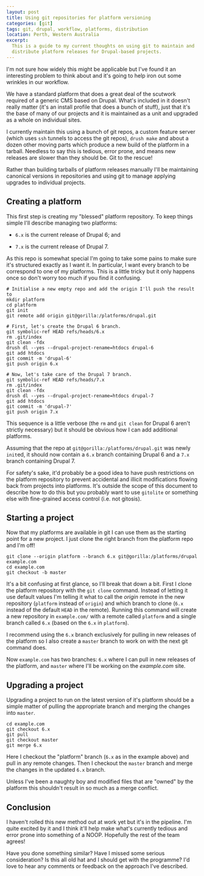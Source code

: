 ```yaml
---
layout: post
title: Using git repositories for platform versioning
categories: [git]
tags: git, drupal, workflow, platforms, distribution
location: Perth, Western Australia
excerpt: 
  This is a guide to my current thoughts on using git to maintain and
  distribute platform releases for Drupal-based projects.
---
```


I'm not sure how widely this might be applicable but I've found it an
interesting problem to think about and it's going to help iron out some
wrinkles in our workflow.

We have a standard platform that does a great deal of the scutwork required of
a generic CMS based on Drupal. What's included in it doesn't really matter
(it's an install profile that does a bunch of stuff), just that it's the base
of many of our projects and it is maintained as a unit and upgraded as a whole
on individual sites.

I currently maintain this using a bunch of git repos, a custom feature server
(which uses `ssh` tunnels to access the git repos), `drush make` and about a
dozen other moving parts which produce a new build of the platform in a
tarball. Needless to say this is tedious, error prone, and means new releases
are slower than they should be. Git to the rescue!

Rather than building tarballs of platform releases manually I'll be
maintaining canonical versions in repositories and using git to manage
applying upgrades to individual projects.

Creating a platform
-------------------

This first step is creating my "blessed" platform repository. To keep things
simple I'll describe managing two platforms:

- `6.x` is the current release of Drupal 6; and

- `7.x` is the current release of Drupal 7.

As this repo is somewhat special I'm going to take some pains to make sure
it's structured exactly as I want it. In particular, I want every branch to be
correspond to one of my platforms. This is a little tricky but it only happens
once so don't worry too much if you find it confusing.

    # Initialise a new empty repo and add the origin I'll push the result to
    mkdir platform
    cd platform
    git init
    git remote add origin git@gorilla:/platforms/drupal.git

    # First, let's create the Drupal 6 branch.
    git symbolic-ref HEAD refs/heads/6.x
    rm .git/index
    git clean -fdx
    drush dl --yes --drupal-project-rename=htdocs drupal-6
    git add htdocs
    git commit -m 'drupal-6'
    git push origin 6.x

    # Now, let's take care of the Drupal 7 branch.
    git symbolic-ref HEAD refs/heads/7.x
    rm .git/index
    git clean -fdx
    drush dl --yes --drupal-project-rename=htdocs drupal-7
    git add htdocs
    git commit -m 'drupal-7'
    git push origin 7.x

This sequence is a little verbose (the `rm` and `git clean` for Drupal 6
aren't strictly necessary) but it should be obvious how I can add additional
platforms.

Assuming that the repo at `git@gorilla:/platforms/drupal.git` was newly
`init`ed, it should now contain a `6.x` branch containing Drupal 6 and a `7.x`
branch containing Drupal 7.

For safety's sake, it'd probably be a good idea to have push restrictions on
the platform repository to prevent accidental and illicit modifications
flowing back from projects into platforms. It's outside the scope of this
document to describe how to do this but you probably want to use `gitolite` or
something else with fine-grained access control (i.e. not gitosis).

Starting a project
------------------

Now that my platforms are available in git I can use them as the starting
point for a new project. I just clone the right branch from the platform repo
and I'm off!

    git clone --origin platform --branch 6.x git@gorilla:/platforms/drupal example.com
    cd example.com
    git checkout -b master

It's a bit confusing at first glance, so I'll break that down a bit. First I
clone the platform repository with the `git clone` command. Instead of letting
it use default values I'm telling it what to call the *origin* remote in the
new repository (`platform` instead of `origin`) and which branch to clone
(`6.x` instead of the default `HEAD` in the remote). Running this command will
create a new repository in `example.com/` with a remote called `platform` and
a single branch called `6.x` (based on the `6.x` in `platform`).

I recommend using the `6.x` branch exclusively for pulling in new releases of
the platform so I also create a `master` branch to work on with the next git
command does.

Now `example.com` has two branches: `6.x` where I can pull in new releases of
the platform, and `master` where I'll be working on the *example.com* site.

Upgrading a project
-------------------

Upgrading a project to run on the latest version of it's platform should be a
simple matter of pulling the appropriate branch and merging the changes into
`master`.

    cd example.com
    git checkout 6.x
    git pull
    git checkout master
    git merge 6.x

Here I checkout the "platform" branch (`6.x` as in the example above) and pull
in any remote changes. Then I checkout the `master` branch and merge the
changes in the updated `6.x` branch.

Unless I've been a naughty boy and modified files that are "owned" by the
platform this shouldn't result in so much as a merge conflict.

Conclusion
----------

I haven't rolled this new method out at work yet but it's in the pipeline. I'm
quite excited by it and I think it'll help make what's currently tedious and
error prone into something of a NOOP. Hopefully the rest of the team agrees!

Have you done something similar? Have I missed some serious consideration? Is
this all old hat and I should get with the programme? I'd love to hear any
comments or feedback on the approach I've described.
